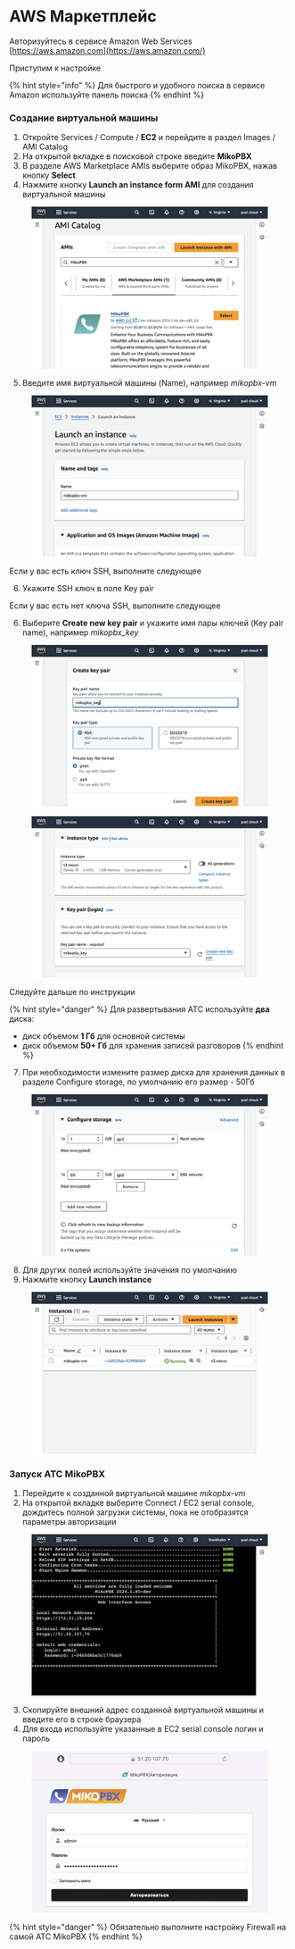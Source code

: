# AWS Маркетплейс

Авторизуйтесь в сервисе Amazon Web Services [https://aws.amazon.com](https://aws.amazon.com/)

Приступим к настройке

{% hint style="info" %}
Для быстрого и удобного поиска в сервисе Amazon используйте панель поиска
{% endhint %}

### **Создание виртуальной машины**

1. Откройте Services / Compute / **EC2** и перейдите в раздел Images / AMI Catalog
2. На открытой вкладке в поисковой строке введите **MikoPBX**
3. В разделе AWS Marketplace AMIs выберите образ MikoPBX, нажав кнопку **Select**
4. Нажмите кнопку **Launch an instance form AMI** для создания виртуальной машины

<figure><img src="../../.gitbook/assets/MikoPBXAmazonInstallation_s_1 (1).png" alt=""><figcaption></figcaption></figure>

5. Введите имя виртуальной машины (Name), например _mikopbx-vm_

<figure><img src="../../.gitbook/assets/MikoPBXAmazonInstallation_s_2.png" alt=""><figcaption></figcaption></figure>

Если у вас есть ключ SSH, выполните следующее

6. Укажите SSH ключ в поле Key pair

Если у вас есть нет ключа SSH, выполните следующее

6. Выберите **Create new key pair** и укажите имя пары ключей (Key pair name), например _mikopbx\_key_

<figure><img src="../../.gitbook/assets/MikoPBXAmazonInstallation_s_3.png" alt=""><figcaption></figcaption></figure>

<figure><img src="../../.gitbook/assets/MikoPBXAmazonInstallation_s_4.png" alt=""><figcaption></figcaption></figure>

Следуйте дальше по инструкции

{% hint style="danger" %}
Для развертывания АТС используйте **два** диска:

* диск объемом **1 Гб** для основной системы
* диск объемом **50+ Гб** для хранения записей разговоров
{% endhint %}

7. При необходимости измените размер диска для хранения данных в разделе Configure storage, по умолчанию его размер - 50Гб

<figure><img src="../../.gitbook/assets/MikoPBXAmazonInstallation_s_7.png" alt=""><figcaption></figcaption></figure>

8. Для других полей используйте значения по умолчанию
9. Нажмите кнопку **Launch instance**

<figure><img src="../../.gitbook/assets/MikoPBXAmazonInstallation_s_8.png" alt=""><figcaption></figcaption></figure>

### **Запуск АТС MikoPBX**

1. Перейдите к созданной виртуальной машине _mikopbx-vm_
2. На открытой вкладке выберите Connect / EC2 serial console, дождитесь полной загрузки системы, пока не отобразятся параметры авторизации

<figure><img src="../../.gitbook/assets/MikoPBXAmazonInstallation_s_9.png" alt=""><figcaption></figcaption></figure>

3. Скопируйте внешний адрес созданной виртуальной машины и введите его в строке браузера
4. Для входа используйте указанные в EC2 serial console логин и пароль

<figure><img src="../../.gitbook/assets/MikoPBXAmazonInstallation_s_10.png" alt=""><figcaption></figcaption></figure>

{% hint style="danger" %}
Обязательно выполните настройку Firewall на самой АТС MikoPBX
{% endhint %}
